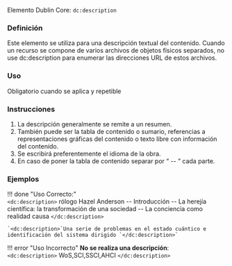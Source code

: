 Elemento Dublin Core: `dc:description`

### __Definición__
Este elemento se utiliza para una descripción textual del contenido. Cuando un recurso se compone de varios archivos de objetos físicos separados, no use dc:description para enumerar las direcciones URL de estos archivos. 

### __Uso__
Obligatorio cuando se aplica y repetible  

### __Instrucciones__  
1. La  descripción generalmente se remite a un resumen. 
2. También puede ser la tabla de contenido o sumario, referencias a representaciones gráficas del contenido o texto libre con información del contenido. 
3. Se escribirá preferentemente el idioma de la obra. 
4. En caso de poner la tabla de contenido separar por “ -- ” cada parte.

### __Ejemplos__

!!! done "Uso Correcto:"  
    `<dc:description>` rólogo Hazel Anderson -- Introducción -- La herejía científica:  la transformación  de  una  sociedad --  La  conciencia  como  realidad causa `</dc:description>`   
      
    `<dc:description>`Una serie de problemas en el estado cuántico e identificación del sistema dirigido `</dc:description>`

!!! error "Uso Incorrecto"
    **No se realiza una descripción**:  
    `<dc:description>` WoS,SCI,SSCI,AHCI `</dc:description>`
